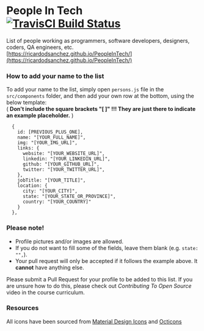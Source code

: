 # People In Tech &emsp; [![TravisCI Build Status](https://travis-ci.org/ricardodsanchez/PeopleInTech.svg?branch=master)](https://travis-ci.org/ricardodsanchez/PeopleInTech)
List of people working as programmers, software developers, designers, coders, QA engineers, etc.
[https://ricardodsanchez.github.io/PeopleInTech/](https://ricardodsanchez.github.io/PeopleInTech/)

### How to add your name to the list
To add your name to the list, simply open `persons.js` file in the `src/components` folder, and then add your own row at the bottom, using the below template:    
( **Don't include the square brackets "[ ]" !!! They are just there to indicate an example placeholder.** )

```moonscript
  {
    id: [PREVIOUS_PLUS_ONE],
    name: "[YOUR_FULL_NAME]",
    img: "[YOUR_IMG_URL]",
    links: {
      website: "[YOUR_WEBSITE_URL]",
      linkedin: "[YOUR_LINKEDIN_URL]",
      github: "[YOUR_GITHUB_URL]",
      twitter: "[YOUR_TWITTER_URL]",
    },
    jobTitle: "[YOUR_TITLE]",
    location: {
      city: "[YOUR_CITY]",
      state: "[YOUR_STATE_OR_PROVINCE]",
      country: "[YOUR_COUNTRY]"
    }
  },
```

### Please note!
- Profile pictures and/or images are allowed.
- If you do not want to fill some of the fields, leave them blank (e.g. `state: "",`).
- Your pull request will only be accepted if it follows the example above. It **cannot** have anything else.

Please submit a Pull Request for your profile to be added to this list. If you are unsure how to do this, please check out *Contributing To Open Source* video in the course curriculum.

### Resources
All icons have been sourced from [Material Design Icons](https://materialdesignicons.com) and [Octicons](https://octicons.github.com/)
